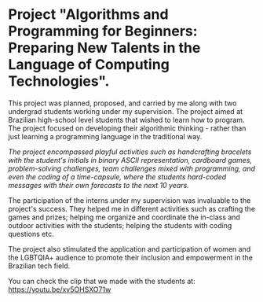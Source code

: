 # Project "Algorithms and Programming for Beginners: Preparing New Talents in the Language of Computing Technologies".

This project was planned, proposed, and carried by me along with two undergrad students working under my supervision. The project aimed at Brazilian high-school level students that wished to learn how to program. The project focused on developing their algorithmic thinking - rather than just learning a programming language in the traditional way.

<em>The project encompassed playful activities such as handcrafting bracelets with the student's initials in binary ASCII representation, cardboard games, problem-solving challenges, team challenges mixed with programming, and even the coding of a time-capsule, where the students hard-coded messages with their own forecasts to the next 10 years.</em>

The participation of the interns under my supervision was invaluable to the project's success. They helped me in different activities such as crafting the games and prizes; helping me organize and coordinate the in-class and outdoor activities with the students; helping the students with coding questions etc.

The project also stimulated the application and participation of women and the LGBTQIA+ audience to promote their inclusion and empowerment in the Brazilian tech field.


You can check the clip that we made with the students at: https://youtu.be/xv5OHSXO71w

